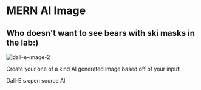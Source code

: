 # MERN AI Image

## Who doesn't want to see bears with ski masks in the lab:)

![dall-e-image-2](https://user-images.githubusercontent.com/70171772/216723768-300b3420-1c1a-45b4-8978-fdf6ecacd483.jpg)

Create your one of a kind AI generated image based off of your input!


Dall-E's open source AI
